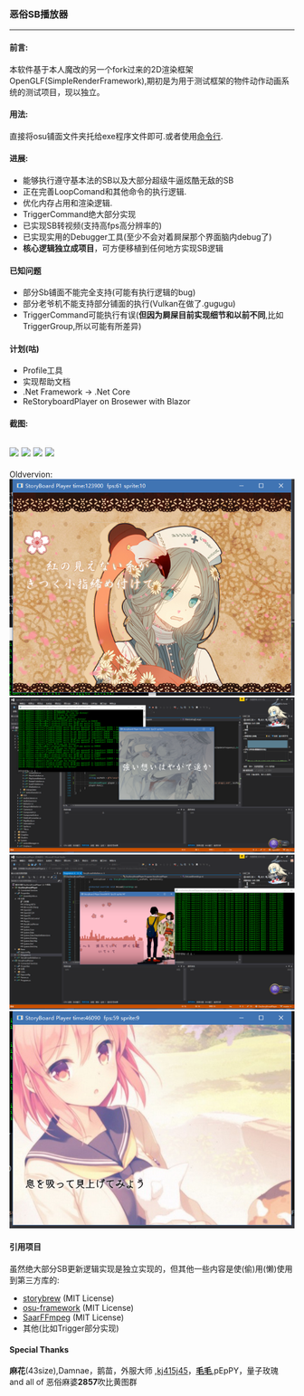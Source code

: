 ### 恶俗SB播放器
---
#### 前言:
本软件基于本人魔改的另一个fork过来的2D渲染框架OpenGLF(SimpleRenderFramework),期初是为用于测试框架的物件动作动画系统的测试项目，现以独立。

#### 用法:
直接将osu铺面文件夹托给exe程序文件即可.或者使用[命令行](https://github.com/MikiraSora/OsuStoryBoardPlayer/wiki/Program-command-options).

#### 进展:
* 能够执行遵守基本法的SB以及大部分超级牛逼炫酷无敌的SB
* 正在完善LoopComand和其他命令的执行逻辑.
* 优化内存占用和渲染逻辑.
* TriggerCommand绝大部分实现
* 已实现SB转视频(支持高fps高分辨率的)
* 已实现实用的Debugger工具(至少不会对着屙屎那个界面脑内debug了)
* **核心逻辑独立成项目**，可方便移植到任何地方实现SB逻辑

#### 已知问题
* 部分Sb铺面不能完全支持(可能有执行逻辑的bug)
* 部分老爷机不能支持部分铺面的执行(Vulkan在做了.gugugu)
* TriggerCommand可能执行有误(**但因为屙屎目前实现细节和以前不同**,比如TriggerGroup,所以可能有所差异)

#### 计划(咕)
* Profile工具
* 实现帮助文档
* .Net Framework -> .Net Core
* ReStoryboardPlayer on Brosewer with Blazor

#### 截图:
![](https://puu.sh/xku6E/3671305f79.jpg)
![](https://puu.sh/xkueL/72e434a5e7.png)
![](https://puu.sh/xkupr/51c48cc25a.png)
![](https://puu.sh/xkuxm/1bbd847777.png)
------
Oldvervion:
![](https://github.com/MikiraSora/OsuStoryBoardPlayer/blob/master/readme_img/1.png)
![](https://github.com/MikiraSora/OsuStoryBoardPlayer/blob/master/readme_img/2.png)
![](https://github.com/MikiraSora/OsuStoryBoardPlayer/blob/master/readme_img/3.png)
![](https://github.com/MikiraSora/OsuStoryBoardPlayer/blob/master/readme_img/4.png)

#### 引用项目
虽然绝大部分SB更新逻辑实现是独立实现的，但其他一些内容是使(偷)用(懒)使用到第三方库的:
* [storybrew](https://github.com/Damnae/storybrew) (MIT License)
* [osu-framework](https://github.com/ppy/osu-framework) (MIT License)
* [SaarFFmpeg](https://github.com/ibukisaar/SaarFFmpeg) (MIT License)
* 其他(比如Trigger部分实现)


#### Special Thanks
****麻花****(43size),Damnae，鹅苗，外服大师 ,[kj415j45](https://github.com/kj415j45)，****[毛毛](https://github.com/KedamaOvO)****,pEpPY，量子玫瑰 and all of 恶俗麻婆****2857****吹比黄图群
